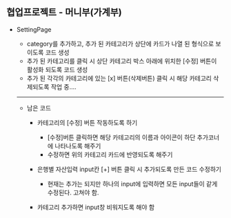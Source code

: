 ## 협업프로젝트 - 머니부(가계부)
- SettingPage

  - category를 추가하고, 추가 된 카테고리가 상단에 카드가 나열 된 형식으로 보이도록 코드 생성
  - 추가 된 카테고리를 클릭 시 상단 카테고리 박스 아래에 위치한 [수정] 버튼이 활성화 되도록 코드 생성
  - 추가 된 각각의 카테고리에 있는 [x] 버튼(삭제버튼) 클릭 시 해당 카테고리 삭제되도록 작업 중....
  
  ***
  
  - 남은 코드
    - 카테고리의 [수정] 버튼 작동하도록 하기
      - [수정]버튼 클릭하면 해당 카테고리의 이름과 아이콘이 하단 추가코너에 나타나도록 해주기
      - 수정하면 위의 카테고리 카드에 반영되도록 해주기
      
    - 은행별 자산입력 input칸 [+] 버튼 클릭 시 추가되도록 만든 코드 수정하기
      - 현재는 추가는 되지만 하나의 input에 입력하면 모든 input들이 같게 수정된다. 고쳐야 함.
      
    - 카테고리 추가하면 input창 비워지도록 해야 함
